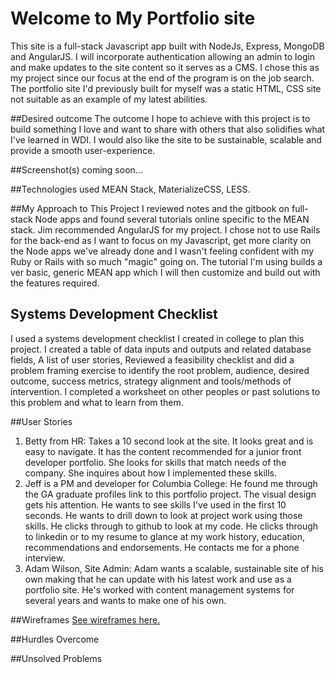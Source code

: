 # Welcome to My Portfolio site
This site is a full-stack Javascript app built with NodeJs, Express, MongoDB and AngularJS. I will incorporate authentication allowing an admin to login and make updates to the site content so it serves as a CMS. I chose this as my project since our focus at the end of the program is on the job search. The portfolio site I'd previously built for myself was a static HTML, CSS site not suitable as an example of my latest abilities.

##Desired outcome
The outcome I hope to achieve with this project is to build something I love and want to share with others that also solidifies what I've learned in WDI. I would also like the site to be sustainable, scalable and provide a smooth user-experience.

##Screenshot(s) coming soon...

##Technologies used
MEAN Stack, MaterializeCSS, LESS.

##My Approach to This Project
I reviewed notes and the gitbook on full-stack Node apps and found several tutorials online specific to the MEAN stack. Jim recommended AngularJS for my project. I chose not to use Rails for the back-end as I want to focus on my Javascript, get more clarity on the Node apps we've already done and I wasn't feeling confident with my Ruby or Rails with so much "magic" going on. The tutorial I'm using builds a ver basic, generic MEAN app which I will then customize and build out with the features required.

## Systems Development Checklist
I used a systems development checklist I created in college to plan this project. I created a table of data inputs and outputs and related database fields, A list of user stories, Reviewed a feasibility checklist and did a problem framing exercise to identify the root problem, audience, desired outcome, success metrics, strategy alignment and tools/methods of intervention. I completed a worksheet on other peoples or past solutions to this problem and what to learn from them.

##User Stories
1. Betty from HR: Takes a 10 second look at the site. It looks great and is easy to navigate. It has the content recommended for a junior front developer portfolio. She looks for skills that match needs of the company. She inquires about how I implemented these skills.
2. Jeff is a PM and developer for Columbia College: He found me through the GA graduate profiles link to this portfolio project. The visual design gets his attention. He wants to see skills I've used in the first 10 seconds. He wants to drill down to look at project work using those skills. He clicks through to github to look at my code. He clicks through to linkedin or to my resume to glance at my work history, education, recommendations and endorsements. He contacts me for a phone interview.
3. Adam Wilson, Site Admin: Adam wants a scalable, sustainable site of his own making that he can update with his latest work and use as a portfolio site. He's worked with content management systems for several years and wants to make one of his own.

##Wireframes
[See wireframes here.](https://drive.google.com/folderview?id=0BwevQAXPVAtfNl90VjF4eDNVQkk&usp=sharing)

##Hurdles Overcome


##Unsolved Problems
